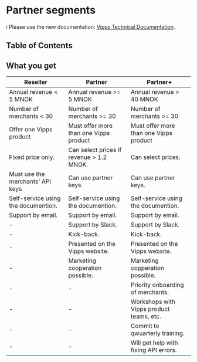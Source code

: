 <!-- START_METADATA
---
title: Partner segments
sidebar_position: 10
---
END_METADATA -->

# Partner segments

<!-- START_COMMENT -->

ℹ️ Please use the new documentation:
[Vipps Technical Documentation](https://vippsas.github.io/vipps-developer-docs/).

<!-- END_COMMENT -->

<!-- START_TOC -->

## Table of Contents


<!-- END_TOC -->

## What you get


| Reseller                                   | Partner                                    | Partner+                                   |
| ------------------------------------------ | ------------------------------------------ | ------------------------------------------ |
| Annual revenue < 5 MNOK                    | Annual revenue >= 5 MNOK                   | Annual revenue > 40 MNOK                   |
| Number of merchants < 30                   | Number of merchants >= 30                  | Number of merchants >= 30                  |
| Offer one Vipps product                    | Must offer more than one Vipps product     | Must offer more than one Vipps product     |
| Fixed price only.                          | Can select prices if revenue > 1.2 MNOK.   | Can select prices.                         |
| Must use the merchants' API keys           | Can use partner keys.                      | Can use partner keys.                      |  
| Self-service using the documention.        | Self-service using the documention.        | Self-service using the documention.        |
| Support by email.                          | Support by email.                          | Support by email.                          |
| -                                          | Support by Slack.                          | Support by Slack.                          |
| -                                          | Kick-back.                                 | Kick-back.                                 |     
| -                                          | Presented on the Vipps website.            | Presented on the Vipps website.            |
| -                                          | Marketing cooperation possible.            | Marketing copperation possible.            |
| -                                          | -                                          | Priority onboarding of merchants.          |
| -                                          | -                                          | Workshops with Vipps product teams, etc.   |
| -                                          | -                                          | Commit to qwuarterly training.             |
| -                                          | -                                          | Will get help with fixing API errors.      |
